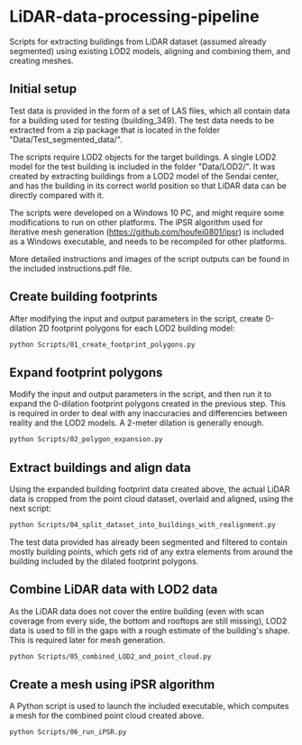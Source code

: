 # LiDAR-data-processing-pipeline
Scripts for extracting buildings from LiDAR dataset (assumed already segmented) using existing LOD2 models, aligning and combining them, and creating meshes.

## Initial setup
Test data is provided in the form of a set of LAS files, which all contain data for a building used for testing (building_349). The test data needs to be extracted from a zip package that is located in the folder "Data/Test_segmented_data/".

The scripts require LOD2 objects for the target buildings. A single LOD2 model for the test building is included in the folder "Data/LOD2/". It was created by extracting buildings from a LOD2 model of the Sendai center, and has the building in its correct world position so that LiDAR data can be directly compared with it.

The scripts were developed on a Windows 10 PC, and might require some modifications to run on other platforms. The iPSR algorithm used for iterative mesh generation (https://github.com/houfei0801/ipsr) is included as a Windows executable, and needs to be recompiled for other platforms.

More detailed instructions and images of the script outputs can be found in the included instructions.pdf file.

## Create building footprints
After modifying the input and output parameters in the script, create 0-dilation 2D footprint polygons for each LOD2 building model:
```sh
python Scripts/01_create_footprint_polygons.py
```

## Expand footprint polygons
Modify the input and output parameters in the script, and then run it to expand the 0-dilation footprint polygons created in the previous step. This is required in order to deal with any inaccuracies and differencies between reality and the LOD2 models. A 2-meter dilation is generally enough.
```sh
python Scripts/02_polygon_expansion.py
```

## Extract buildings and align data
Using the expanded building footprint data created above, the actual LiDAR data is cropped from the point cloud dataset, overlaid and aligned, using the next script:
```sh
python Scripts/04_split_dataset_into_buildings_with_realignment.py
```
The test data provided has already been segmented and filtered to contain mostly building points, which gets rid of any extra elements from around the building included by the dilated footprint polygons.

## Combine LiDAR data with LOD2 data
As the LiDAR data does not cover the entire building (even with scan coverage from every side, the bottom and rooftops are still missing), LOD2 data is used to fill in the gaps with a rough estimate of the building's shape. This is required later for mesh generation.
```sh
python Scripts/05_combined_LOD2_and_point_cloud.py
```

## Create a mesh using iPSR algorithm
A Python script is used to launch the included executable, which computes a mesh for the combined point cloud created above.
```sh
python Scripts/06_run_iPSR.py
```
